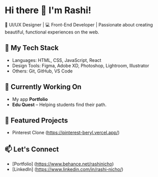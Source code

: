 # Hi there 👋 I'm Rashi!

🎨 UI/UX Designer | 💻 Front-End Developer |
Passionate about creating beautiful, functional experiences on the web.

## 🚀 My Tech Stack
- Languages: HTML, CSS, JavaScript, React
- Design Tools: Figma, Adobe XD, Photoshop, Lightroom, Illustrator
- Others: Git, GitHub, VS Code

## 🌱 Currently Working On
- My app **Portfolio**
- **Edu Quest** – Helping students find their path.

## 📸 Featured Projects
- Pinterest Clone (https://pinterest-beryl.vercel.app/)


## 📫 Let's Connect
- [Portfolio] (https://www.behance.net/rashinicho)
- [LinkedIn] (https://www.linkedin.com/in/rashi-nicho/)



